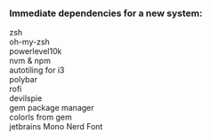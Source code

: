 ### Immediate dependencies for a new system:
zsh <br>
oh-my-zsh <br>
powerlevel10k <br>
nvm & npm <br>
autotiling for i3 <br>
polybar <br>
rofi <br>
devilspie <br>
gem package manager <br>
colorls from gem <br>
jetbrains Mono Nerd Font
